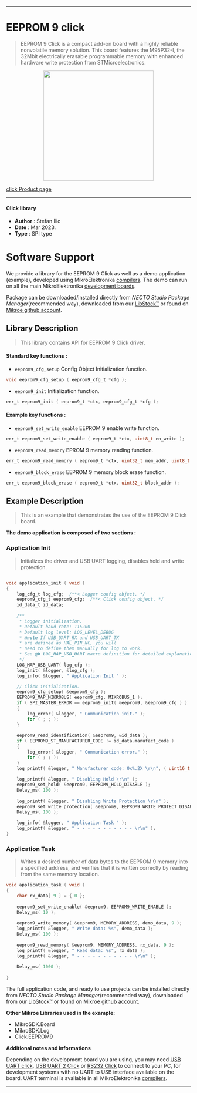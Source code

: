 
---
# EEPROM 9 click

> EEPROM 9 Click is a compact add-on board with a highly reliable nonvolatile memory solution. This board features the M95P32-I, the 32Mbit electrically erasable programmable memory with enhanced hardware write protection from STMicroelectronics. 

<p align="center">
  <img src="https://download.mikroe.com/images/click_for_ide/eeprom9_click.png" height=300px>
</p>

[click Product page](https://www.mikroe.com/eeprom-9-click)

---


#### Click library

- **Author**        : Stefan Ilic
- **Date**          : Mar 2023.
- **Type**          : SPI type


# Software Support

We provide a library for the EEPROM 9 Click
as well as a demo application (example), developed using MikroElektronika
[compilers](https://www.mikroe.com/necto-studio).
The demo can run on all the main MikroElektronika [development boards](https://www.mikroe.com/development-boards).

Package can be downloaded/installed directly from *NECTO Studio Package Manager*(recommended way), downloaded from our [LibStock&trade;](https://libstock.mikroe.com) or found on [Mikroe github account](https://github.com/MikroElektronika/mikrosdk_click_v2/tree/master/clicks).

## Library Description

> This library contains API for EEPROM 9 Click driver.

#### Standard key functions :

- `eeprom9_cfg_setup` Config Object Initialization function.
```c
void eeprom9_cfg_setup ( eeprom9_cfg_t *cfg );
```

- `eeprom9_init` Initialization function.
```c
err_t eeprom9_init ( eeprom9_t *ctx, eeprom9_cfg_t *cfg );
```

#### Example key functions :

- `eeprom9_set_write_enable` EEPROM 9 enable write function.
```c
err_t eeprom9_set_write_enable ( eeprom9_t *ctx, uint8_t en_write );
```

- `eeprom9_read_memory` EPROM 9 memory reading function.
```c
err_t eeprom9_read_memory ( eeprom9_t *ctx, uint32_t mem_addr, uint8_t *data_out, uint8_t len );
```

- `eeprom9_block_erase` EEPROM 9 memory block erase function.
```c
err_t eeprom9_block_erase ( eeprom9_t *ctx, uint32_t block_addr );
```

## Example Description

> This is an example that demonstrates the use of the EEPROM 9 Click board.

**The demo application is composed of two sections :**

### Application Init

> Initializes the driver and USB UART logging, disables hold and write protection.

```c

void application_init ( void )
{
    log_cfg_t log_cfg;  /**< Logger config object. */
    eeprom9_cfg_t eeprom9_cfg;  /**< Click config object. */
    id_data_t id_data;
    
    /** 
     * Logger initialization.
     * Default baud rate: 115200
     * Default log level: LOG_LEVEL_DEBUG
     * @note If USB_UART_RX and USB_UART_TX 
     * are defined as HAL_PIN_NC, you will 
     * need to define them manually for log to work. 
     * See @b LOG_MAP_USB_UART macro definition for detailed explanation.
     */
    LOG_MAP_USB_UART( log_cfg );
    log_init( &logger, &log_cfg );
    log_info( &logger, " Application Init " );

    // Click initialization.
    eeprom9_cfg_setup( &eeprom9_cfg );
    EEPROM9_MAP_MIKROBUS( eeprom9_cfg, MIKROBUS_1 );
    if ( SPI_MASTER_ERROR == eeprom9_init( &eeprom9, &eeprom9_cfg ) )
    {
        log_error( &logger, " Communication init." );
        for ( ; ; );
    }
    
    eeprom9_read_identification( &eeprom9, &id_data );
    if ( EEPROM9_ST_MANUFACTURER_CODE != id_data.manufact_code )
    {
        log_error( &logger, " Communication error." );
        for ( ; ; );
    }
    log_printf( &logger, " Manufacturer code: 0x%.2X \r\n", ( uint16_t ) id_data.manufact_code ); 
    
    log_printf( &logger, " Disabling Hold \r\n" );
    eeprom9_set_hold( &eeprom9, EEPROM9_HOLD_DISABLE );
    Delay_ms( 100 );
    
    log_printf( &logger, " Disabling Write Protection \r\n" );
    eeprom9_set_write_protection( &eeprom9, EEPROM9_WRITE_PROTECT_DISABLE );
    Delay_ms( 100 );
    
    log_info( &logger, " Application Task " );
    log_printf( &logger, " - - - - - - - - - - - \r\n" );
}

```

### Application Task

> Writes a desired number of data bytes to the EEPROM 9 memory into a specified address, 
 and verifies that it is written correctly by reading from the same memory location.

```c
void application_task ( void )
{
    char rx_data[ 9 ] = { 0 };
    
    eeprom9_set_write_enable( &eeprom9, EEPROM9_WRITE_ENABLE );
    Delay_ms( 10 );
    
    eeprom9_write_memory( &eeprom9, MEMORY_ADDRESS, demo_data, 9 );
    log_printf( &logger, " Write data: %s", demo_data );
    Delay_ms( 100 );
    
    eeprom9_read_memory( &eeprom9, MEMORY_ADDRESS, rx_data, 9 );
    log_printf( &logger, " Read data: %s", rx_data );  
    log_printf( &logger, " - - - - - - - - - - - \r\n" );
    
    Delay_ms( 1000 );
    
}
```


The full application code, and ready to use projects can be installed directly from *NECTO Studio Package Manager*(recommended way), downloaded from our [LibStock&trade;](https://libstock.mikroe.com) or found on [Mikroe github account](https://github.com/MikroElektronika/mikrosdk_click_v2/tree/master/clicks).

**Other Mikroe Libraries used in the example:**

- MikroSDK.Board
- MikroSDK.Log
- Click.EEPROM9

**Additional notes and informations**

Depending on the development board you are using, you may need
[USB UART click](https://www.mikroe.com/usb-uart-click),
[USB UART 2 Click](https://www.mikroe.com/usb-uart-2-click) or
[RS232 Click](https://www.mikroe.com/rs232-click) to connect to your PC, for
development systems with no UART to USB interface available on the board. UART
terminal is available in all MikroElektronika
[compilers](https://shop.mikroe.com/compilers).

---
